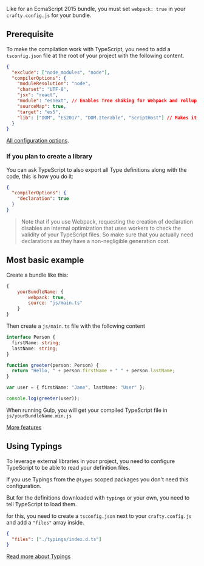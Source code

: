 Like for an EcmaScript 2015 bundle, you must set `webpack: true` in your `crafty.config.js` for your bundle.

## Prerequisite

To make the compilation work with TypeScript, you need to add a `tsconfig.json` file at the root of your project with the following content.

```json
{
  "exclude": ["node_modules", "node"],
  "compilerOptions": {
    "moduleResolution": "node",
    "charset": "UTF-8",
    "jsx": "react",
    "module": "esnext", // Enables Tree shaking for Webpack and rollup.js
    "sourceMap": true,
    "target": "es5",
    "lib": ["DOM", "ES2017", "DOM.Iterable", "ScriptHost"] // Makes it easier to write ES6, be careful to include mixins accordingly.
  }
}
```

[All configuration options](https://www.typescriptlang.org/docs/handbook/tsconfig-json.html).

### If you plan to create a library

You can ask TypeScript to also export all Type definitions along with the code, this is how you do it:

```json
{
  "compilerOptions": {
    "declaration": true
  }
}
```

> Note that if you use Webpack, requesting the creation of declaration disables an internal 
> optimization that uses workers to check the validity of your TypeScript files.
> So make sure that you actually need declarations as they have a non-negligible generation cost.

## Most basic example

Create a bundle like this:

```javascript
{
    yourBundleName: {
        webpack: true,
        source: "js/main.ts"
    }
}
```

Then create a `js/main.ts` file with the following content

```typescript
interface Person {
  firstName: string;
  lastName: string;
}

function greeter(person: Person) {
  return "Hello, " + person.firstName + " " + person.lastName;
}

var user = { firstName: "Jane", lastName: "User" };

console.log(greeter(user));
```

When running Gulp, you will get your compiled TypeScript file in `js/yourBundleName.min.js`

[More features](TypeScript_Features.md)

## Using Typings

To leverage external libraries in your project, you need to configure TypeScript to be able to read your definition files.

If you use Typings from the `@types` scoped packages you don't need this configuration.

But for the definitions downloaded with `typings` or your own, you need to tell TypeScript to load them.

for this, you need to create a `tsconfig.json` next to your `crafty.config.js` and add a `"files"` array inside.

```json
{
  "files": ["./typings/index.d.ts"]
}
```

[Read more about Typings](TypeScript_Typings.md)
